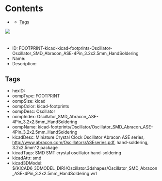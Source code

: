 



Contents
========

* [](#)
	* [Tags](#tags)
  
![][im]
# 

- ID: FOOTPRINT-kicad-kicad-footprints-Oscillator-Oscillator_SMD_Abracon_ASE-4Pin_3.2x2.5mm_HandSoldering
- Name: 
- Description: 

## Tags

- hexID: 
- oompType: FOOTPRINT
- oompSize: kicad
- oompColor: kicad-footprints
- oompDesc: Oscillator
- oompIndex: Oscillator_SMD_Abracon_ASE-4Pin_3.2x2.5mm_HandSoldering
- oompName: kicad-footprints/Oscillator/Oscillator_SMD_Abracon_ASE-4Pin_3.2x2.5mm_HandSoldering
- kicadDesc: Miniature Crystal Clock Oscillator Abracon ASE series, http://www.abracon.com/Oscillators/ASEseries.pdf, hand-soldering, 3.2x2.5mm^2 package
- kicadTags: SMD SMT crystal oscillator hand-soldering
- kicadAttr: smd
- kicad3DModel: ${KICAD6_3DMODEL_DIR}/Oscillator.3dshapes/Oscillator_SMD_Abracon_ASE-4Pin_3.2x2.5mm_HandSoldering.wrl



[im]: image.png
